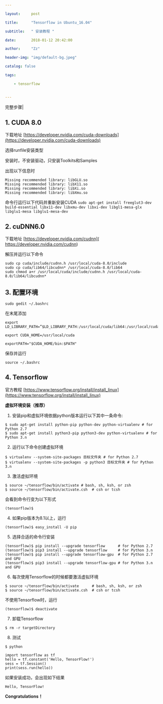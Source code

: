 ```yaml
---

layout:     post

title:      "Tensorflow in Ubuntu_16.04"

subtitle:   " 安装教程 "

date:       2018-01-12 20:42:00

author:     "Zz"

header-img: "img/default-bg.jpeg"

catalog: false

tags:

    - tensorflow
    

---
```





完整步骤|

## 1. CUDA 8.0

下载地址
[https://developer.nvidia.com/cuda-downloads](https://developer.nvidia.com/cuda-downloads)

选择runfile安装类型

安装时，不安装驱动，只安装Toolkits和Samples

出现以下信息时
```
Missing recommended library: libGLU.so 
Missing recommended library: libX11.so 
Missing recommended library: libXi.so 
Missing recommended library: libXmu.so
```
命令行运行以下代码并重新安装CUDA
`sudo apt-get install freeglut3-dev build-essential libx11-dev libxmu-dev libxi-dev libgl1-mesa-glx libglu1-mesa libglu1-mesa-dev `



## 2. cuDNN6.0

下载地址
[https://developer.nvidia.com/cudnn]( https://developer.nvidia.com/cudnn)

解压并运行以下命令
```
sudo cp cuda/include/cudnn.h /usr/local/cuda-8.0/include
sudo cp cuda/lib64/libcudnn* /usr/local/cuda-8.0/lib64
sudo chmod a+r /usr/local/cuda/include/cudnn.h /usr/local/cuda-8.0/lib64/libcudnn*
```

## 3. 配置环境

```
sudo gedit ~/.bashrc
```
在末尾添加
```
export LD_LIBRARY_PATH=”$LD_LIBRARY_PATH:/usr/local/cuda/lib64:/usr/local/cuda/extras/CUPTI/lib64”

export CUDA_HOME=/usr/local/cuda

exportPATH="$CUDA_HOME/bin:$PATH"
```
保存并运行
```
source ~/.bashrc
```


## 4. Tensorflow

官方教程
[https://www.tensorflow.org/install/install_linux](https://www.tensorflow.org/install/install_linux)

**虚拟环境安装（推荐）**

1. 安装pip和虚拟环境依据python版本运行以下其中一条命令:
```
$ sudo apt-get install python-pip python-dev python-virtualenv # for Python 2.7
$ sudo apt-get install python3-pip python3-dev python-virtualenv # for Python 3.n
```

2. 运行以下命令创建虚拟环境
```
$ virtualenv --system-site-packages 目标文件夹 # for Python 2.7
$ virtualenv --system-site-packages -p python3 目标文件夹 # for Python 3.n
```

3. 激活虚拟环境
```
$ source ~/tensorflow/bin/activate # bash, sh, ksh, or zsh
$ source ~/tensorflow/bin/activate.csh  # csh or tcsh
```
会看到命令行变为以下形式
```
(tensorflow)$
```

4. 如果pip版本为8.1以上，运行
```
(tensorflow)$ easy_install -U pip
```

5. 选择合适的命令行安装
```
(tensorflow)$ pip install --upgrade tensorflow      # for Python 2.7
(tensorflow)$ pip3 install --upgrade tensorflow     # for Python 3.n
(tensorflow)$ pip install --upgrade tensorflow-gpu  # for Python 2.7 and GPU
(tensorflow)$ pip3 install --upgrade tensorflow-gpu # for Python 3.n and GPU
```

6. 每次使用Tensorflow的时候都要激活虚拟环境
```
$ source ~/tensorflow/bin/activate      # bash, sh, ksh, or zsh
$ source ~/tensorflow/bin/activate.csh  # csh or tcsh
```
不使用Tensorflow时，运行
```
(tensorflow)$ deactivate 
```

7. 卸载Tensorflow
```
$ rm -r targetDirectory 
```

8. 测试
```
$ python

import tensorflow as tf
hello = tf.constant('Hello, TensorFlow!')
sess = tf.Session()
print(sess.run(hello))
```

如果安装成功，会出现如下结果
```
Hello, TensorFlow!
```

**Congratulations！** 